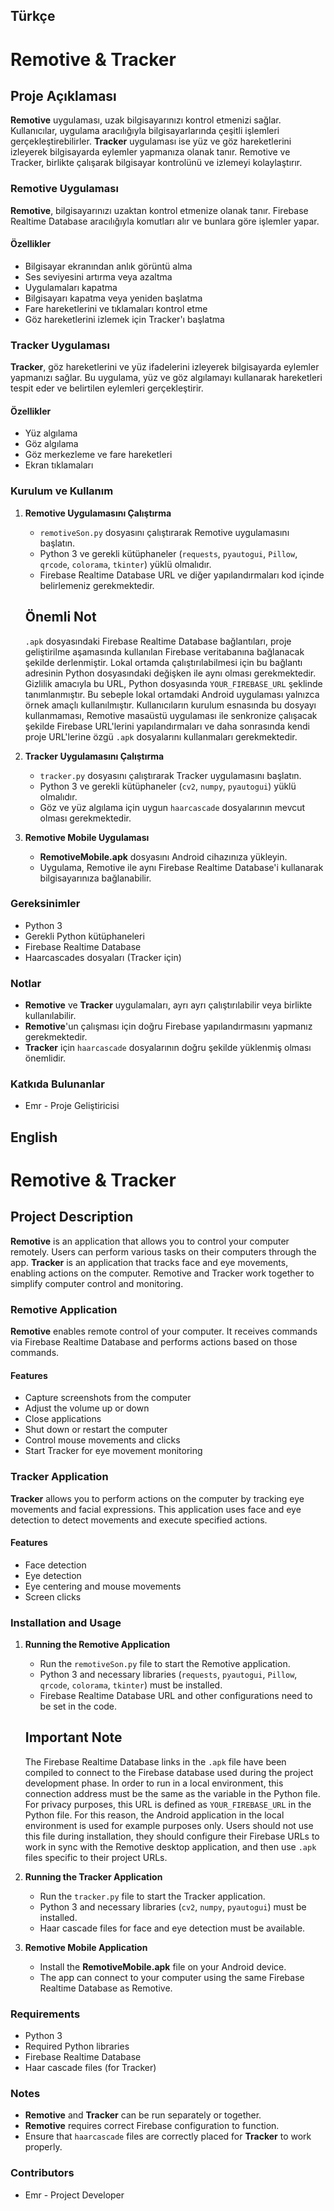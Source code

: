 ## Türkçe
# Remotive & Tracker

## Proje Açıklaması

**Remotive** uygulaması, uzak bilgisayarınızı kontrol etmenizi sağlar. Kullanıcılar, uygulama aracılığıyla bilgisayarlarında çeşitli işlemleri gerçekleştirebilirler. **Tracker** uygulaması ise yüz ve göz hareketlerini izleyerek bilgisayarda eylemler yapmanıza olanak tanır. Remotive ve Tracker, birlikte çalışarak bilgisayar kontrolünü ve izlemeyi kolaylaştırır.

### Remotive Uygulaması

**Remotive**, bilgisayarınızı uzaktan kontrol etmenize olanak tanır. Firebase Realtime Database aracılığıyla komutları alır ve bunlara göre işlemler yapar. 

#### Özellikler

- Bilgisayar ekranından anlık görüntü alma
- Ses seviyesini artırma veya azaltma
- Uygulamaları kapatma
- Bilgisayarı kapatma veya yeniden başlatma
- Fare hareketlerini ve tıklamaları kontrol etme
- Göz hareketlerini izlemek için Tracker'ı başlatma

### Tracker Uygulaması

**Tracker**, göz hareketlerini ve yüz ifadelerini izleyerek bilgisayarda eylemler yapmanızı sağlar. Bu uygulama, yüz ve göz algılamayı kullanarak hareketleri tespit eder ve belirtilen eylemleri gerçekleştirir.

#### Özellikler

- Yüz algılama
- Göz algılama
- Göz merkezleme ve fare hareketleri
- Ekran tıklamaları

### Kurulum ve Kullanım

1. **Remotive Uygulamasını Çalıştırma**
   - `remotiveSon.py` dosyasını çalıştırarak Remotive uygulamasını başlatın.
   - Python 3 ve gerekli kütüphaneler (`requests`, `pyautogui`, `Pillow`, `qrcode`, `colorama`, `tkinter`) yüklü olmalıdır.
   - Firebase Realtime Database URL ve diğer yapılandırmaları kod içinde belirlemeniz gerekmektedir.

   ## Önemli Not<br>
   ```.apk``` dosyasındaki Firebase Realtime Database bağlantıları, proje geliştirilme aşamasında kullanılan Firebase veritabanına bağlanacak şekilde derlenmiştir. Lokal       ortamda çalıştırılabilmesi için bu bağlantı adresinin Python dosyasındaki değişken ile aynı olması gerekmektedir. Gizlilik amacıyla bu URL, Python dosyasında                ```YOUR_FIREBASE_URL``` şeklinde tanımlanmıştır. Bu sebeple lokal ortamdaki Android uygulaması yalnızca örnek amaçlı kullanılmıştır. Kullanıcıların kurulum esnasında bu dosyayı kullanmaması, Remotive masaüstü uygulaması ile senkronize çalışacak şekilde Firebase URL'lerini yapılandırmaları ve daha sonrasında kendi proje URL'lerine özgü ```.apk``` dosyalarını kullanmaları gerekmektedir.   

2. **Tracker Uygulamasını Çalıştırma**
   - `tracker.py` dosyasını çalıştırarak Tracker uygulamasını başlatın.
   - Python 3 ve gerekli kütüphaneler (`cv2`, `numpy`, `pyautogui`) yüklü olmalıdır.
   - Göz ve yüz algılama için uygun `haarcascade` dosyalarının mevcut olması gerekmektedir.

3. **Remotive Mobile Uygulaması**
   - **RemotiveMobile.apk** dosyasını Android cihazınıza yükleyin.
   - Uygulama, Remotive ile aynı Firebase Realtime Database'i kullanarak bilgisayarınıza bağlanabilir.

### Gereksinimler

- Python 3
- Gerekli Python kütüphaneleri
- Firebase Realtime Database
- Haarcascades dosyaları (Tracker için)

### Notlar

- **Remotive** ve **Tracker** uygulamaları, ayrı ayrı çalıştırılabilir veya birlikte kullanılabilir.
- **Remotive**'un çalışması için doğru Firebase yapılandırmasını yapmanız gerekmektedir.
- **Tracker** için `haarcascade` dosyalarının doğru şekilde yüklenmiş olması önemlidir.

### Katkıda Bulunanlar

- Emr - Proje Geliştiricisi



## English

# Remotive & Tracker

## Project Description

**Remotive** is an application that allows you to control your computer remotely. Users can perform various tasks on their computers through the app. **Tracker** is an application that tracks face and eye movements, enabling actions on the computer. Remotive and Tracker work together to simplify computer control and monitoring.

### Remotive Application

**Remotive** enables remote control of your computer. It receives commands via Firebase Realtime Database and performs actions based on those commands.

#### Features

- Capture screenshots from the computer
- Adjust the volume up or down
- Close applications
- Shut down or restart the computer
- Control mouse movements and clicks
- Start Tracker for eye movement monitoring

### Tracker Application

**Tracker** allows you to perform actions on the computer by tracking eye movements and facial expressions. This application uses face and eye detection to detect movements and execute specified actions.

#### Features

- Face detection
- Eye detection
- Eye centering and mouse movements
- Screen clicks

### Installation and Usage

1. **Running the Remotive Application**
   - Run the `remotiveSon.py` file to start the Remotive application.
   - Python 3 and necessary libraries (`requests`, `pyautogui`, `Pillow`, `qrcode`, `colorama`, `tkinter`) must be installed.
   - Firebase Realtime Database URL and other configurations need to be set in the code.

   ## Important Note<br>
   The Firebase Realtime Database links in the ```.apk``` file have been compiled to connect to the Firebase database used during the project development phase. In order to run in a local environment, this connection address must be the same as the variable in the Python file. For privacy purposes, this URL is defined as ``YOUR_FIREBASE_URL`` in the Python file. For this reason, the Android application in the local environment is used for example purposes only. Users should not use this file during installation, they should configure their Firebase URLs to work in sync with the Remotive desktop application, and then use ```.apk``` files specific to their project URLs.
   

2. **Running the Tracker Application**
   - Run the `tracker.py` file to start the Tracker application.
   - Python 3 and necessary libraries (`cv2`, `numpy`, `pyautogui`) must be installed.
   - Haar cascade files for face and eye detection must be available.

3. **Remotive Mobile Application**
   - Install the **RemotiveMobile.apk** file on your Android device.
   - The app can connect to your computer using the same Firebase Realtime Database as Remotive.

### Requirements

- Python 3
- Required Python libraries
- Firebase Realtime Database
- Haar cascade files (for Tracker)

### Notes

- **Remotive** and **Tracker** can be run separately or together.
- **Remotive** requires correct Firebase configuration to function.
- Ensure that `haarcascade` files are correctly placed for **Tracker** to work properly.

### Contributors

- Emr - Project Developer
